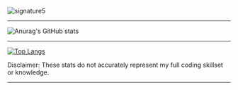 ![signature5](https://user-images.githubusercontent.com/71398993/164948722-3c23e3df-fab5-4bd2-aad0-60c3a3198ab7.png)
<hr>
  
![Anurag's GitHub stats](https://github-readme-stats.vercel.app/api?username=Tarik1700&show_icons=true&theme=dark&count_private=true)
 <hr>

 
[![Top Langs](https://github-readme-stats.vercel.app/api/top-langs/?username=Tarik1700&layout=compact&theme=dark&exclude_repo=ChocoVal-website)](https://github.com/anuraghazra/github-readme-stats)

Disclaimer: These stats do not accurately represent my full coding skillset or knowledge.

<hr>
